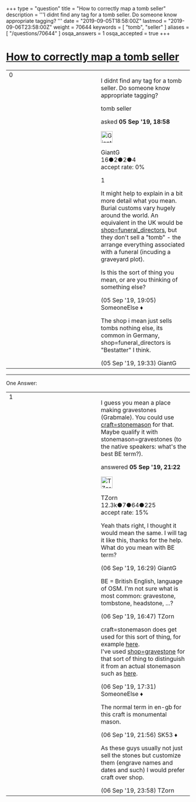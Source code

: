 +++
type = "question"
title = "How to correctly map a tomb seller"
description = '''I didnt find any tag for a tomb seller. Do someone know appropriate tagging? '''
date = "2019-09-05T18:58:00Z"
lastmod = "2019-09-06T23:58:00Z"
weight = 70644
keywords = [ "tomb", "seller" ]
aliases = [ "/questions/70644" ]
osqa_answers = 1
osqa_accepted = true
+++

<div class="headNormal">

# [How to correctly map a tomb seller](/questions/70644/how-to-correctly-map-a-tomb-seller)

</div>

<div id="main-body">

<div id="askform">

<table id="question-table" style="width:100%;">
<colgroup>
<col style="width: 50%" />
<col style="width: 50%" />
</colgroup>
<tbody>
<tr>
<td style="width: 30px; vertical-align: top"><div class="vote-buttons">
<span id="post-70644-upvote" class="ajax-command post-vote up" rel="nofollow" title="I like this post (click again to cancel)"> </span>
<div id="post-70644-score" class="post-score" title="current number of votes">
0
</div>
<span id="post-70644-downvote" class="ajax-command post-vote down" rel="nofollow" title="I dont like this post (click again to cancel)"> </span> <span id="favorite-mark" class="ajax-command favorite-mark" rel="nofollow" title="mark/unmark this question as favorite (click again to cancel)"> </span>
<div id="favorite-count" class="favorite-count">
&#10;</div>
</div></td>
<td><div id="item-right">
<div class="question-body">
<p>I didnt find any tag for a tomb seller. Do someone know appropriate tagging?</p>
</div>
<div id="question-tags" class="tags-container tags">
<span class="post-tag tag-link-tomb" rel="tag" title="see questions tagged &#39;tomb&#39;">tomb</span> <span class="post-tag tag-link-seller" rel="tag" title="see questions tagged &#39;seller&#39;">seller</span>
</div>
<div id="question-controls" class="post-controls">
&#10;</div>
<div class="post-update-info-container">
<div class="post-update-info post-update-info-user">
<p>asked <strong>05 Sep '19, 18:58</strong></p>
<img src="https://secure.gravatar.com/avatar/71c12ac2f9d175f66faa399cca72b1c4?s=32&amp;d=identicon&amp;r=g" class="gravatar" width="32" height="32" alt="GiantG&#39;s gravatar image" />
<p><span>GiantG</span><br />
<span class="score" title="16 reputation points">16</span><span title="2 badges"><span class="badge1">●</span><span class="badgecount">2</span></span><span title="2 badges"><span class="silver">●</span><span class="badgecount">2</span></span><span title="4 badges"><span class="bronze">●</span><span class="badgecount">4</span></span><br />
<span class="accept_rate" title="Rate of the user&#39;s accepted answers">accept rate:</span> <span title="GiantG has no accepted answers">0%</span></p>
</div>
</div>
<div id="comments-container-70644" class="comments-container">
<span id="70645"></span>
<div id="comment-70645" class="comment">
<div id="post-70645-score" class="comment-score">
1
</div>
<div class="comment-text">
<p>It might help to explain in a bit more detail what you mean. Burial customs vary hugely around the world. An equivalent in the UK would be <a href="https://taginfo.openstreetmap.org/tags/shop=funeral_directors">shop=funeral_directors</a>, but they don't sell a "tomb" - the arrange everything associated with a funeral (incuding a graveyard plot).</p>
<p>Is this the sort of thing you mean, or are you thinking of something else?</p>
</div>
<div id="comment-70645-info" class="comment-info">
<span class="comment-age">(05 Sep '19, 19:05)</span> <span class="comment-user userinfo">SomeoneElse ♦</span>
</div>
</div>
<span id="70648"></span>
<div id="comment-70648" class="comment">
<div id="post-70648-score" class="comment-score">
&#10;</div>
<div class="comment-text">
<p>The shop i mean just sells tombs nothing else, its common in Germany, shop=funeral_directors is "Bestatter" I think.</p>
</div>
<div id="comment-70648-info" class="comment-info">
<span class="comment-age">(05 Sep '19, 19:33)</span> <span class="comment-user userinfo">GiantG</span>
</div>
</div>
</div>
<div id="comment-tools-70644" class="comment-tools">
&#10;</div>
<div class="clear">
&#10;</div>
<div id="comment-70644-form-container" class="comment-form-container">
&#10;</div>
<div class="clear">
&#10;</div>
</div></td>
</tr>
</tbody>
</table>

------------------------------------------------------------------------

<div class="tabBar">

<span id="sort-top"></span>

<div class="headQuestions">

One Answer:

</div>

</div>

<span id="70649"></span>

<div id="answer-container-70649" class="answer accepted-answer">

<table style="width:100%;">
<colgroup>
<col style="width: 50%" />
<col style="width: 50%" />
</colgroup>
<tbody>
<tr>
<td style="width: 30px; vertical-align: top"><div class="vote-buttons">
<span id="post-70649-upvote" class="ajax-command post-vote up" rel="nofollow" title="I like this post (click again to cancel)"> </span>
<div id="post-70649-score" class="post-score" title="current number of votes">
1
</div>
<span id="post-70649-downvote" class="ajax-command post-vote down" rel="nofollow" title="I dont like this post (click again to cancel)"> </span> <span class="accept-answer on" rel="nofollow" title="GiantG has selected this answer as the correct answer"> </span>
</div></td>
<td><div class="item-right">
<div class="answer-body">
<p>I guess you mean a place making gravestones (Grabmale). You could use <a href="https://wiki.openstreetmap.org/wiki/Tag%3Acraft%3Dstonemason">craft=stonemason</a> for that. Maybe qualify it with stonemason=gravestones (to the native speakers: what's the best BE term?).</p>
</div>
<div class="answer-controls post-controls">
&#10;</div>
<div class="post-update-info-container">
<div class="post-update-info post-update-info-user">
<p>answered <strong>05 Sep '19, 21:22</strong></p>
<img src="https://secure.gravatar.com/avatar/ddebc8d5f4e0458413eacf65e36561a9?s=32&amp;d=identicon&amp;r=g" class="gravatar" width="32" height="32" alt="TZorn&#39;s gravatar image" />
<p><span>TZorn</span><br />
<span class="score" title="12350 reputation points"><span>12.3k</span></span><span title="7 badges"><span class="badge1">●</span><span class="badgecount">7</span></span><span title="64 badges"><span class="silver">●</span><span class="badgecount">64</span></span><span title="225 badges"><span class="bronze">●</span><span class="badgecount">225</span></span><br />
<span class="accept_rate" title="Rate of the user&#39;s accepted answers">accept rate:</span> <span title="TZorn has 63 accepted answers">15%</span></p>
</div>
</div>
<div id="comments-container-70649" class="comments-container">
<span id="70664"></span>
<div id="comment-70664" class="comment">
<div id="post-70664-score" class="comment-score">
&#10;</div>
<div class="comment-text">
<p>Yeah thats right, I thought it would mean the same. I will tag it like this, thanks for the help. What do you mean with BE term?</p>
</div>
<div id="comment-70664-info" class="comment-info">
<span class="comment-age">(06 Sep '19, 16:29)</span> <span class="comment-user userinfo">GiantG</span>
</div>
</div>
<span id="70666"></span>
<div id="comment-70666" class="comment">
<div id="post-70666-score" class="comment-score">
&#10;</div>
<div class="comment-text">
<p>BE = British English, language of OSM. I'm not sure what is most common: gravestone, tombstone, headstone, ...?</p>
</div>
<div id="comment-70666-info" class="comment-info">
<span class="comment-age">(06 Sep '19, 16:47)</span> <span class="comment-user userinfo">TZorn</span>
</div>
</div>
<span id="70667"></span>
<div id="comment-70667" class="comment">
<div id="post-70667-score" class="comment-score">
&#10;</div>
<div class="comment-text">
<p>craft=stonemason does get used for this sort of thing, for example <a href="https://www.openstreetmap.org/way/122609091/history">here</a>.<br />
I've used <a href="https://overpass-turbo.eu/s/M7v">shop=gravestone</a> for that sort of thing to distinguish it from an actual stonemason such as <a href="https://www.openstreetmap.org/way/228671193">here</a>.</p>
</div>
<div id="comment-70667-info" class="comment-info">
<span class="comment-age">(06 Sep '19, 17:31)</span> <span class="comment-user userinfo">SomeoneElse ♦</span>
</div>
</div>
<span id="70670"></span>
<div id="comment-70670" class="comment">
<div id="post-70670-score" class="comment-score">
&#10;</div>
<div class="comment-text">
<p>The normal term in en-gb for this craft is monumental mason.</p>
</div>
<div id="comment-70670-info" class="comment-info">
<span class="comment-age">(06 Sep '19, 21:56)</span> <span class="comment-user userinfo">SK53 ♦</span>
</div>
</div>
<span id="70671"></span>
<div id="comment-70671" class="comment">
<div id="post-70671-score" class="comment-score">
&#10;</div>
<div class="comment-text">
<p>As these guys usually not just sell the stones but customize them (engrave names and dates and such) I would prefer craft over shop.</p>
</div>
<div id="comment-70671-info" class="comment-info">
<span class="comment-age">(06 Sep '19, 23:58)</span> <span class="comment-user userinfo">TZorn</span>
</div>
</div>
</div>
<div id="comment-tools-70649" class="comment-tools">
&#10;</div>
<div class="clear">
&#10;</div>
<div id="comment-70649-form-container" class="comment-form-container">
&#10;</div>
<div class="clear">
&#10;</div>
</div></td>
</tr>
</tbody>
</table>

</div>

<div class="paginator-container-left">

</div>

</div>

</div>

